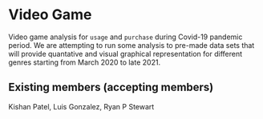 # Video Game

Video game analysis for `usage` and `purchase` during Covid-19 pandemic period. 
We are attempting to run some analysis to pre-made data sets that will provide quantative and visual graphical representation for different genres starting from March 2020 to late 2021.

## Existing members (accepting members)
Kishan Patel, Luis Gonzalez, Ryan P Stewart
